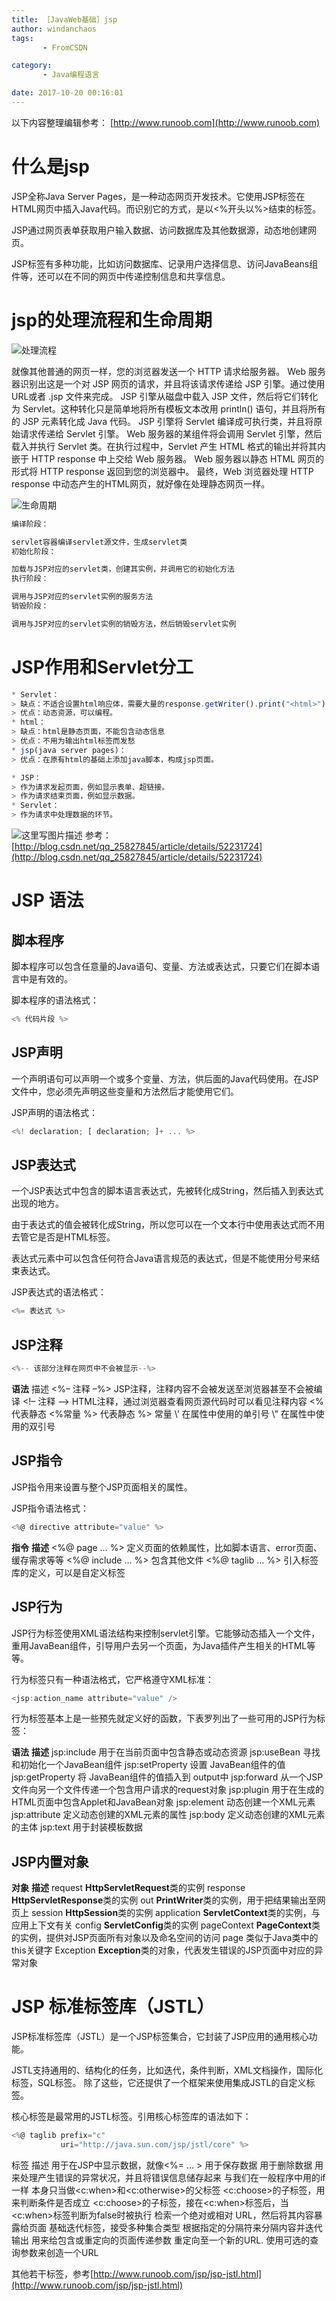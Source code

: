 ```yaml
---
title: ［JavaWeb基础］jsp
author: windanchaos
tags: 
       - FromCSDN

category: 
       - Java编程语言

date: 2017-10-20 00:16:01
---
```

以下内容整理编辑参考：
[http://www.runoob.com](http://www.runoob.com)

# 什么是jsp

JSP全称Java Server Pages，是一种动态网页开发技术。它使用JSP标签在HTML网页中插入Java代码。而识别它的方式，是以<%开头以%>结束的标签。

JSP通过网页表单获取用户输入数据、访问数据库及其他数据源，动态地创建网页。

JSP标签有多种功能，比如访问数据库、记录用户选择信息、访问JavaBeans组件等，还可以在不同的网页中传递控制信息和共享信息。

# jsp的处理流程和生命周期

![处理流程](/images/om-wp-content-uploads-2014-01-jsp-processing.jpg.png)

就像其他普通的网页一样，您的浏览器发送一个 HTTP 请求给服务器。
Web 服务器识别出这是一个对 JSP 网页的请求，并且将该请求传递给 JSP 引擎。通过使用 URL或者 .jsp 文件来完成。
JSP 引擎从磁盘中载入 JSP 文件，然后将它们转化为 Servlet。这种转化只是简单地将所有模板文本改用 println() 语句，并且将所有的 JSP 元素转化成 Java 代码。
JSP 引擎将 Servlet 编译成可执行类，并且将原始请求传递给 Servlet 引擎。
Web 服务器的某组件将会调用 Servlet 引擎，然后载入并执行 Servlet 类。在执行过程中，Servlet 产生 HTML 格式的输出并将其内嵌于 HTTP response 中上交给 Web 服务器。
Web 服务器以静态 HTML 网页的形式将 HTTP response 返回到您的浏览器中。
最终，Web 浏览器处理 HTTP response 中动态产生的HTML网页，就好像在处理静态网页一样。

![生命周期](/images/om-wp-content-uploads-2014-01-jsp_life_cycle.jpg.png)
```js 
编译阶段：

servlet容器编译servlet源文件，生成servlet类
初始化阶段：

加载与JSP对应的servlet类，创建其实例，并调用它的初始化方法
执行阶段：

调用与JSP对应的servlet实例的服务方法
销毁阶段：

调用与JSP对应的servlet实例的销毁方法，然后销毁servlet实例
```

# JSP作用和Servlet分工

```js 
* Servlet：
> 缺点：不适合设置html响应体，需要大量的response.getWriter().print("<html>")
> 优点：动态资源，可以编程。
* html：
> 缺点：html是静态页面，不能包含动态信息
> 优点：不用为输出html标签而发愁
* jsp(java server pages)：
> 优点：在原有html的基础上添加java脚本，构成jsp页面。

* JSP：
> 作为请求发起页面，例如显示表单、超链接。
> 作为请求结束页面，例如显示数据。
* Servlet：
> 作为请求中处理数据的环节。
```

![这里写图片描述](/images/dn.net-20160817155819901-watermark-2-text-aHR0cDovL2Jsb2cuY3Nkbi5uZXQv-font-5a6L5L2T-fontsize-400-fill-I0JBQkFCMA==-dissolve-70-gravity-Center.png)
参考：[http://blog.csdn.net/qq_25827845/article/details/52231724](http://blog.csdn.net/qq_25827845/article/details/52231724)

# JSP 语法

## 脚本程序

脚本程序可以包含任意量的Java语句、变量、方法或表达式，只要它们在脚本语言中是有效的。

脚本程序的语法格式：
```js 
<% 代码片段 %>
```

## JSP声明

一个声明语句可以声明一个或多个变量、方法，供后面的Java代码使用。在JSP文件中，您必须先声明这些变量和方法然后才能使用它们。

JSP声明的语法格式：
```js 
<%! declaration; [ declaration; ]+ ... %>
```

## JSP表达式

一个JSP表达式中包含的脚本语言表达式，先被转化成String，然后插入到表达式出现的地方。

由于表达式的值会被转化成String，所以您可以在一个文本行中使用表达式而不用去管它是否是HTML标签。

表达式元素中可以包含任何符合Java语言规范的表达式，但是不能使用分号来结束表达式。

JSP表达式的语法格式：
```js 
<%= 表达式 %>
```

## JSP注释

```js 
<%-- 该部分注释在网页中不会被显示--%>
```
 **语法** 描述 <%– 注释 –%> JSP注释，注释内容不会被发送至浏览器甚至不会被编译 <!– 注释 –> HTML注释，通过浏览器查看网页源代码时可以看见注释内容 <\% 代表静态 <%常量 %\> 代表静态 %> 常量 \’ 在属性中使用的单引号 \” 在属性中使用的双引号

## JSP指令

JSP指令用来设置与整个JSP页面相关的属性。

JSP指令语法格式：
```js 
<%@ directive attribute="value" %>
```
 **指令** **描述** <%@ page … %> 定义页面的依赖属性，比如脚本语言、error页面、缓存需求等等 <%@ include … %> 包含其他文件 <%@ taglib … %> 引入标签库的定义，可以是自定义标签

## JSP行为

JSP行为标签使用XML语法结构来控制servlet引擎。它能够动态插入一个文件，重用JavaBean组件，引导用户去另一个页面，为Java插件产生相关的HTML等等。

行为标签只有一种语法格式，它严格遵守XML标准：
```js 
<jsp:action_name attribute="value" />
```

行为标签基本上是一些预先就定义好的函数，下表罗列出了一些可用的JSP行为标签：

**语法** **描述** jsp:include 用于在当前页面中包含静态或动态资源 jsp:useBean 寻找和初始化一个JavaBean组件 jsp:setProperty 设置 JavaBean组件的值 jsp:getProperty 将 JavaBean组件的值插入到 output中 jsp:forward 从一个JSP文件向另一个文件传递一个包含用户请求的request对象 jsp:plugin 用于在生成的HTML页面中包含Applet和JavaBean对象 jsp:element 动态创建一个XML元素 jsp:attribute 定义动态创建的XML元素的属性 jsp:body 定义动态创建的XML元素的主体 jsp:text 用于封装模板数据

## JSP内置对象

**对象** **描述** request **HttpServletRequest**类的实例 response **HttpServletResponse**类的实例 out **PrintWriter**类的实例，用于把结果输出至网页上 session **HttpSession**类的实例 application **ServletContext**类的实例，与应用上下文有关 config **ServletConfig**类的实例 pageContext **PageContext**类的实例，提供对JSP页面所有对象以及命名空间的访问 page 类似于Java类中的this关键字 Exception **Exception**类的对象，代表发生错误的JSP页面中对应的异常对象

# JSP 标准标签库（JSTL）

JSP标准标签库（JSTL）是一个JSP标签集合，它封装了JSP应用的通用核心功能。

JSTL支持通用的、结构化的任务，比如迭代，条件判断，XML文档操作，国际化标签，SQL标签。 除了这些，它还提供了一个框架来使用集成JSTL的自定义标签。

核心标签是最常用的JSTL标签。引用核心标签库的语法如下：
```js 
<%@ taglib prefix="c" 
           uri="http://java.sun.com/jsp/jstl/core" %>
```
 标签 描述 用于在JSP中显示数据，就像<%= … > 用于保存数据 用于删除数据 用来处理产生错误的异常状况，并且将错误信息储存起来 与我们在一般程序中用的if一样 本身只当做<c:when>和<c:otherwise>的父标签 <c:choose>的子标签，用来判断条件是否成立 <c:choose>的子标签，接在<c:when>标签后，当<c:when>标签判断为false时被执行 检索一个绝对或相对 URL，然后将其内容暴露给页面 基础迭代标签，接受多种集合类型 根据指定的分隔符来分隔内容并迭代输出 用来给包含或重定向的页面传递参数 重定向至一个新的URL. 使用可选的查询参数来创造一个URL

其他若干标签，参考[http://www.runoob.com/jsp/jsp-jstl.html](http://www.runoob.com/jsp/jsp-jstl.html)